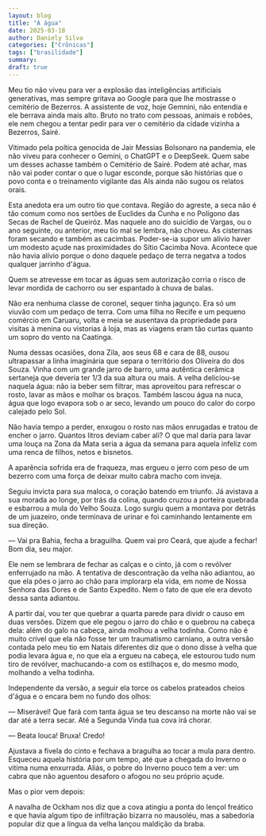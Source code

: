 ```yaml
---
layout: blog
title: "A água"
date: 2025-03-18
author: Daniely Silva
categories: ["Crônicas"]
tags: ["brasilidade"]
summary:
draft: true
---
```


Meu tio não viveu para ver a explosão das inteligências artificiais generativas, mas sempre gritava ao Google para que lhe mostrasse o cemitério de Bezerros. A assistente de voz, hoje Gemnini, não entendia e ele berrava ainda mais alto. Bruto no trato com pessoas, animais e robôes, ele nem chegou a tentar pedir para ver o cemitério da cidade vizinha a Bezerros, Sairé.

Vitimado pela poítica genocida de Jair Messias Bolsonaro na pandemia, ele não viveu para conhecer o Gemini, o ChatGPT e o DeepSeek. Quem sabe um desses achasse também o Cemitério de Sairé. Podem até achar, mas não vai poder contar o que o lugar esconde, porque são histórias que o povo conta e o treinamento vigilante das AIs ainda não sugou os relatos orais.

Esta anedota era um outro tio que contava. Região do agreste, a seca não é tão comum como nos sertões de Euclides da Cunha e no Polígono das Secas de Rachel de Queiróz. Mas naquele ano do suicídio de Vargas, ou o ano seguinte, ou anterior, meu tio mal se lembra, não choveu. As cisternas foram secando e também as cacimbas. Poder-se-ia supor um alívio haver um modesto açude nas proximidades do Sítio Cacimba Nova. Acontece que não havia alívio porque o dono daquele pedaço de terra negatva a todos qualquer jarrinho d'água.

Quem se atrevesse em tocar as águas sem autorização corria o risco de levar mordida de cachorro ou ser espantado à chuva de balas.

Não era nenhuma classe de coronel, sequer tinha jagunço. Era só um viuvão com um pedaço de terra. Com uma filha no Recife e um pequeno comércio em Caruaru, volta e meia se ausentava da propriedade para visitas à menina ou vistorias á loja, mas as viagens eram tão curtas quanto um sopro do vento na Caatinga.

Numa dessas ocasiões, dona Zila, aos seus 68 e cara de 88, ousou ultrapassar a linha imaginária que separa o território dos Oliveira do dos Souza. Vinha com um grande jarro de barro, uma autêntica cerâmica sertaneja que deveria ter 1/3 da sua altura ou mais. A velha deliciou-se naquela água: não ia beber sem filtrar, mas aproveitou para refrescar o rosto, lavar as mãos e molhar os braços. Também lascou água na nuca, água que logo evapora sob o ar seco, levando um pouco do calor do corpo calejado pelo Sol.

Não havia tempo a perder, enxugou o rosto nas mãos enrugadas e tratou de encher o jarro. Quantos litros deviam caber ali? O que mal daria para lavar uma louça na Zona da Mata seria a água da semana para aquela infeliz com uma renca de filhos, netos e bisnetos.

A aparência sofrida era de fraqueza, mas ergueu o jerro com peso de um bezerro com uma força de deixar muito cabra macho com inveja.

Seguiu invicta para sua maloca, o coração batendo em triunfo. Já avistava a sua morada ao longe, por trás da colina, quando cruzou a porteira quebrada e esbarrou a mula do Velho Souza. Logo surgiu quem a montava por detrás de um juazeiro, onde terminava de urinar e foi caminhando lentamente em sua direção.

— Vai pra Bahia, fecha a braguilha. Quem vai pro Ceará, que ajude a fechar! Bom dia, seu major.

Ele nem se lembrara de fechar as calças e o cinto, já com o revólver enferrujado na mão. A tentativa de descontração da velha não adiantou, ao que ela pôes o jarro ao chão para implorarp ela vida, em nome de Nossa Senhora das Dores e de Santo Expedito. Nem o fato de que ele era devoto dessa santa adiantou.

A partir daí, vou ter que quebrar a quarta parede para dividr o causo em duas versões. Dizem que ele pegou o jarro do chão e o quebrou na cabeça dela: além do galo na cabeça, ainda molhou a velha todinha. Como não é muito crível que ela não fosse ter um traumatismo carniano, a outra versão contada pelo meu tio em Natais diferentes diz que o dono disse à velha que podia levara água e, no que ela a ergueu na cabeça, ele estourou tudo num tiro de revólver, machucando-a com os estilhaços e, do mesmo modo, molhando a velha todinha.

Independente da versão, a seguir ela torce os cabelos prateados cheios d'água e o encara bem no fundo dos olhos:

— Miserável! Que fará com tanta água se teu descanso na morte não vai se dar até a terra secar. Até a Segunda Vinda tua cova irá chorar.

— Beata louca! Bruxa! Credo!

Ajustava a fivela do cinto e fechava a bragulha ao tocar a mula para dentro. Esqueceu aquela história por um tempo, até que a chegada do Inverno o vitima numa enxurrada. Aliás, o pobre do Inverno pouco tem a ver: um cabra que não aguentou desaforo o afogou no seu próprio açude.

Mas o pior vem depois:

A navalha de Ockham nos diz que a cova atingiu a ponta do lençol freático e que havia algum tipo de infiltração bizarra no mausoléu, mas a sabedoria popular diz que a língua da velha lançou maldição da braba.

